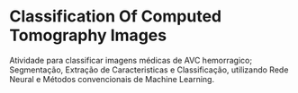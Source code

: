 # Classification Of Computed Tomography Images  
Atividade para classificar imagens médicas de AVC hemorragico;   
Segmentação, Extração de Caracteristicas e Classificação, utilizando Rede Neural e Métodos convencionais de Machine Learning.
